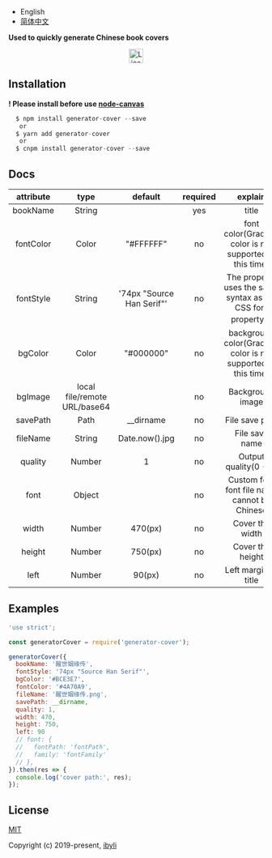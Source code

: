 - English
- [简体中文](https://github.com/ibyli/generator-cover/blob/master/README.md)

**Used to quickly generate Chinese book covers**

<p  align="center"> 
  <a href="https://github.com/ibyli/generator-cover/blob/master/LICENSE">
    <img height="28px" alt="License" src="http://img.shields.io/badge/license-mit-blue.svg?style=for-the-badge" style="max-width:100%;">
  </a>
</p>

## Installation

**! Please install before use [ node-canvas](https://github.com/Automattic/node-canvas)**

```c
  $ npm install generator-cover --save
   or
  $ yarn add generator-cover
   or
  $ cnpm install generator-cover --save
```

## Docs

| attribute |             type             |          default          | required |                            explain                             |
| :-------: | :--------------------------: | :-----------------------: | :------: | :------------------------------------------------------------: |
| bookName  |            String            |                           |   yes    |                             title                              |
| fontColor |            Color             |         "#FFFFFF"         |    no    |    font color(Gradient color is not supported at this time)    |
| fontStyle |            String            | '74px "Source Han Serif"' |    no    |  The property uses the same syntax as the CSS font property。  |
|  bgColor  |            Color             |         "#000000"         |    no    | background color(Gradient color is not supported at this time) |
|  bgImage  | local file/remote URL/base64 |                           |    no    |                        Background image                        |
| savePath  |             Path             |        \_\_dirname        |    no    |                         File save path                         |
| fileName  |            String            |      Date.now().jpg       |    no    |                         File save name                         |
|  quality  |            Number            |             1             |    no    |                     Output quality(0 - 1)                      |
|   font    |            Object            |                           |    no    |          Custom font font file name cannot be Chinese          |
|   width   |            Number            |          470(px)          |    no    |                        Cover the width                         |
|  height   |            Number            |          750(px)          |    no    |                        Cover the height                        |
|   left    |            Number            |          90(px)           |    no    |                      Left margin of title                      |

## Examples

```javascript
'use strict';

const generatorCover = require('generator-cover');

generatorCover({
  bookName: '醒世姻缘传',
  fontStyle: '74px "Source Han Serif"',
  bgColor: '#BCE3E7',
  fontColor: '#4A70A9',
  fileName: '醒世姻缘传.png',
  savePath: __dirname,
  quality: 1,
  width: 470,
  height: 750,
  left: 90
  // font: {
  //   fontPath: 'fontPath',
  //   family: 'fontFamily'
  // },
}).then(res => {
  console.log('cover path:', res);
});
```

## License

[MIT](https://github.com/ibyli/generator-cover/blob/master/LICENSE)

Copyright (c) 2019-present, [ibyli](https://github.com/ibyli/)
